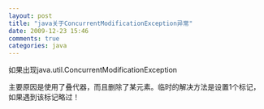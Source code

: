 ```yaml
---
layout: post
title: "java关于ConcurrentModificationException异常"
date: 2009-12-23 15:46
comments: true
categories: java
---
```


如果出现java.util.ConcurrentModificationException

主要原因是使用了叠代器，而且删除了某元素。临时的解决方法是设置1个标记，如果遇到该标记略过！
